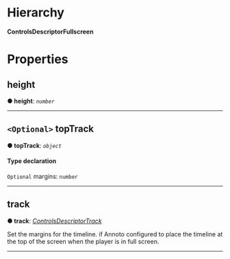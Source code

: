 

# Hierarchy

**ControlsDescriptorFullscreen**

# Properties

<a id="height"></a>

##  height

**● height**: *`number`*

___
<a id="toptrack"></a>

## `<Optional>` topTrack

**● topTrack**: *`object`*

#### Type declaration

`Optional`  margins: `number`

___
<a id="track"></a>

##  track

**● track**: *[ControlsDescriptorTrack](playeradaptor.controlsdescriptortrack.md)*

Set the margins for the timeline. if Annoto configured to place the timeline at the top of the screen when the player is in full screen.

___


